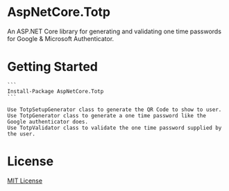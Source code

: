 ﻿# AspNetCore.Totp
An ASP.NET Core library for generating and validating one time passwords for Google & Microsoft Authenticator.

# Getting Started
	```
	Install-Package AspNetCore.Totp
	```

	Use TotpSetupGenerator class to generate the QR Code to show to user.
	Use TotpGenerator class to generate a one time password like the Google authenticator does.
	Use TotpValidator class to validate the one time password supplied by the user. 


# License
[MIT License](License.md)
